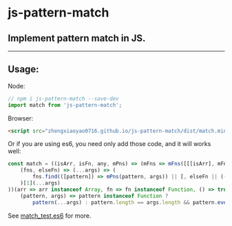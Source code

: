 # js-pattern-match
## Implement pattern match in JS.

***
## Usage:
Node:
``` javascript
// npm i js-pattern-match --save-dev
import match from 'js-pattern-match';
```

Browser:
``` html
<script src="zhengxiaoyao0716.github.io/js-pattern-match/dist/match.min.js"></script>
```

Or if you are using es6, you need only add those code, and it will works well:
``` javascript
const match = ((isArr, isFn, any, mPns) => (mFns => mFns([[[isArr], mFns], [[isArr, isFn], mFns], [[any, isArr], mPns]]))(
    (fns, elseFn) => (...args) => (
        fns.find(([pattern]) => mPns(pattern, args)) || [, elseFn || ((...args) => { throw new Error('no matched pattern.'); })]
    )[1](...args)
))(arr => arr instanceof Array, fn => fn instanceof Function, () => true,
    (pattern, args) => pattern instanceof Function ?
        pattern(...args) : pattern.length == args.length && pattern.every((p, i) => p instanceof Function ? p(args[i]) : p === args[i]));
```

See [match_test.es6](./match_test.es6) for more.
